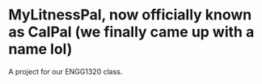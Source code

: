 # MyLitnessPal, now officially known as CalPal (we finally came up with a name lol)

A project for our ENGG1320 class.
